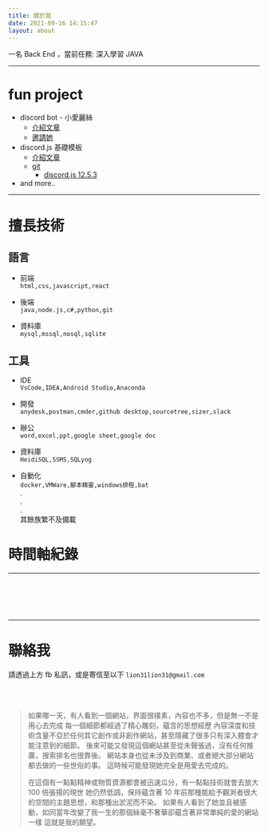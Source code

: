 ```yaml
---
title: 關於我
date: 2021-09-16 14:15:47
layout: about
---
```


一名 Back End ，當前任務: 深入學習 JAVA
<br>

---

# fun project

- discord bot - 小愛麗絲
  - [介紹文章](https://smilin.net/2020/09/02/12thDay2/)
  - [邀請她](https://supr.link/COL1X)
- discord.js 基礎模板
  - [介紹文章](https://smilin.net/2021/09/27/aboutDiscordJs13/)
  - [git](https://github.com/Mr-Smilin/BaseDiscordBot)
    - [discord.js 12.5.3](https://github.com/Mr-Smilin/BaseDiscordBot/tree/v12.5.3)
- and more..
  <br>

---

# 擅長技術

## 語言

- 前端  
  `html,css,javascript,react`

- 後端  
  `java,node.js,c#,python,git`

- 資料庫  
  `mysql,mssql,nosql,sqlite`

## 工具

- IDE  
  `VsCode,IDEA,Android Studio,Anaconda`
- 開發  
  `anydesk,postman,cmder,github desktop,sourcetree,sizer,slack`

- 辦公  
  `word,excel,ppt,google sheet,google doc`

- 資料庫  
  `HeidiSQL,SSMS,SQLyog`

- 自動化  
  `docker,VMWare,腳本精靈,windows排程,bat`  
  .  
  .  
  .  
  其餘族繁不及備載
  <br>

# 時間軸紀錄

---

<br>
<div class="time-axis-main">
	<ul class="time-axis"></ul>
</div>
<script src="/js/about-me.js"></script>
<br>
<br>

---

# 聯絡我

請透過上方 fb 私訊，或是寄信至以下
`lion31lion31@gmail.com`

<br>
<br>

> 如果哪一天，有人看到一個網站，界面很樸素，內容也不多，但是無一不是用心去完成
> 每一個細節都經過了精心雕刻，蘊含的思想經歷
> 內容深度和技術含量不亞於任何其它創作或非創作網站，甚至隱藏了很多只有深入體會才能注意到的細節。
> 後來可能又發現這個網站甚至從未聲張過，沒有任何推廣，搜索排名也很靠後。
> 網站本身也從未涉及到商業、或者絕大部分網站都去做的一些世俗的事。
> 這時候可能發現她完全是用愛去完成的。
>
> 在這個有一點點精神或物質資源都會被迅速瓜分，有一點點技術就會去放大 100 倍張揚的現世
> 她仍然低調，保持蘊含著 10 年前那種能給予觀測者很大的空間的主題思想，和那種出淤泥而不染。
> 如果有人看到了她並且被感動，如同當年改變了我一生的那個絲毫不奢華卻蘊含著非常單純的愛的網站一樣
> 這就是我的願望。

